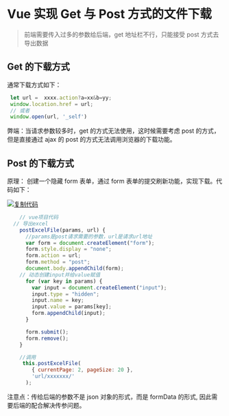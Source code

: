 <!--
 * @Author: your name
 * @Date: 2021-07-30 14:57:16
 * @LastEditTime: 2021-07-30 15:04:48
 * @LastEditors: Please set LastEditors
 * @Description: In User Settings Edit
 * @FilePath: \docsify-based-wiki\docs\project\file-download.md
-->

# Vue 实现 Get 与 Post 方式的文件下载

> 前端需要传入过多的参数给后端，get 地址栏不行，只能接受 post 方式去导出数据

## Get 的下载方式

通常下载方式如下：

```javascript
 let url =  xxxx.action?a=xx&b=yy;
 window.location.href = url;
 // 或者
 window.open(url, '_self')
```

弊端：当请求参数较多时，get 的方式无法使用，这时候需要考虑 post 的方式，但是直接通过 ajax 的 post 的方式无法调用浏览器的下载功能。

## Post 的下载方式

原理： 创建一个隐藏 form 表单，通过 form 表单的提交刷新功能，实现下载。代码如下：

[![复制代码](https://common.cnblogs.com/images/copycode.gif)](<javascript:void(0);>)

```javascript
    // vue项目代码
  // 导出excel
    postExcelFile(params, url) {
      //params是post请求需要的参数，url是请求url地址
      var form = document.createElement("form");
      form.style.display = "none";
      form.action = url;
      form.method = "post";
      document.body.appendChild(form);
    // 动态创建input并给value赋值
      for (var key in params) {
        var input = document.createElement("input");
        input.type = "hidden";
        input.name = key;
        input.value = params[key];
        form.appendChild(input);
      }

      form.submit();
      form.remove();
    }

    //调用
     this.postExcelFile(
        { currentPage: 2, pageSize: 20 },
        'url/xxxxxxx/'
      );
```

注意点：传给后端的参数不是 json 对象的形式，而是 formData 的形式, 因此需要后端的配合解决传参问题。
